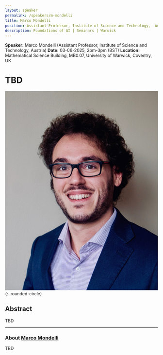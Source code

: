 ```yaml
---
layout: speaker
permalink: /speakers/m-mondelli
title: Marco Mondelli
position: Assistant Professor, Institute of Science and Technology,  Austria
description: Foundations of AI | Seminars | Warwick
---
```


**Speaker:** Marco Mondelli (Assistant Professor, Institute of Science and Technology, Austria)
**Date:** 03-06-2025, 2pm-3pm (BST)
**Location:** Mathematical Science Building, MB0.07, University of Warwick, Coventry, UK

# TBD

![Marco Mondelli](/assets/img/m_mondelli.jpg){: .rounded-circle}

## Abstract

TBD

---

### About [Marco Mondelli](http://marcomondelli.com)

TBD
